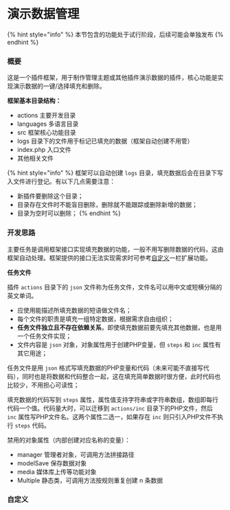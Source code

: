# 演示数据管理

{% hint style="info" %}
本节包含的功能处于试行阶段，后续可能会单独发布
{% endhint %}

### 概要

这是一个插件框架，用于制作管理主题或其他插件演示数据的插件，核心功能是实现演示数据的一键/选择填充和删除。

**框架基本目录结构：**

* actions  主要开发目录
* languages  多语言目录
* src  框架核心功能目录
* logs  目录下的文件用于标记已填充的数据（框架自动创建不用管）
* index.php  入口文件
* 其他相关文件

{% hint style="info" %}
框架可以自动创建 `logs` 目录，填充数据后会在目录下写入文件进行登记。有以下几点需要注意：

* 新插件要删除这个目录；
* 目录存在文件时不能盲目删除，删除就不能跟踪或删除新增的数据；
* 目录为空时可以删除；
{% endhint %}

### 开发思路

主要任务是调用框架接口实现填充数据的功能，一般不用写删除数据的代码，这由框架自动处理。框架提供的接口无法实现需求时可参考[自定义](yan-shi-shu-ju-guan-li.md#undefined)一栏扩展功能。

**任务文件**

插件 `actions` 目录下的 `json` 文件称为任务文件，文件名可以用中文或短横分隔的英文单词。

* 应使用能描述所填充数据的短语做文件名；
* 每个文件的职责是填充一组特定数据，根据需求自由组织；
* **任务文件独立且不存在依赖关系**，即使填充数据前要先填充其他数据，也是用一个任务文件实现；
* 文件内容是 `json` 对象，对象属性用于创建PHP变量，但 `steps` 和 `inc` 属性有其它用途；

任务文件是用 `json` 格式写填充数据的PHP变量和代码（未来可能不直接写代码），同时也是将数据和代码整合一起，这在填充简单数据时很方便，此时代码也比较少，不用担心可读性；

填充数据的代码写到 `steps` 属性，属性值支持字符串或字符串数组，数组即每行代码一个值。代码量大时，可以迁移到 `actions/inc` 目录下的PHP文件，然后 `inc` 属性写PHP文件名。这两个属性二选一，如果存在 `inc` 则只引入PHP文件不执行 `steps` 代码。

禁用的对象属性（内部创建对应名称的变量）：

* manager  管理者对象，可调用方法拼接路径
* modelSave  保存数据对象
* media  媒体库上传等功能对象
* Multiple  静态类，可调用方法按规则重复创建 n 条数据

### 自定义

###
